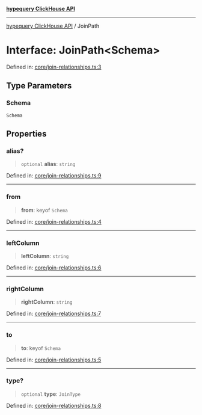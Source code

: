 [**hypequery ClickHouse API**](../README.md)

***

[hypequery ClickHouse API](../globals.md) / JoinPath

# Interface: JoinPath\<Schema\>

Defined in: [core/join-relationships.ts:3](https://github.com/hypequery/hypequery/blob/64a7970b0d65bd3e69a2e7876f19dbfe29817833/packages/clickhouse/src/core/join-relationships.ts#L3)

## Type Parameters

### Schema

`Schema`

## Properties

### alias?

> `optional` **alias**: `string`

Defined in: [core/join-relationships.ts:9](https://github.com/hypequery/hypequery/blob/64a7970b0d65bd3e69a2e7876f19dbfe29817833/packages/clickhouse/src/core/join-relationships.ts#L9)

***

### from

> **from**: keyof `Schema`

Defined in: [core/join-relationships.ts:4](https://github.com/hypequery/hypequery/blob/64a7970b0d65bd3e69a2e7876f19dbfe29817833/packages/clickhouse/src/core/join-relationships.ts#L4)

***

### leftColumn

> **leftColumn**: `string`

Defined in: [core/join-relationships.ts:6](https://github.com/hypequery/hypequery/blob/64a7970b0d65bd3e69a2e7876f19dbfe29817833/packages/clickhouse/src/core/join-relationships.ts#L6)

***

### rightColumn

> **rightColumn**: `string`

Defined in: [core/join-relationships.ts:7](https://github.com/hypequery/hypequery/blob/64a7970b0d65bd3e69a2e7876f19dbfe29817833/packages/clickhouse/src/core/join-relationships.ts#L7)

***

### to

> **to**: keyof `Schema`

Defined in: [core/join-relationships.ts:5](https://github.com/hypequery/hypequery/blob/64a7970b0d65bd3e69a2e7876f19dbfe29817833/packages/clickhouse/src/core/join-relationships.ts#L5)

***

### type?

> `optional` **type**: `JoinType`

Defined in: [core/join-relationships.ts:8](https://github.com/hypequery/hypequery/blob/64a7970b0d65bd3e69a2e7876f19dbfe29817833/packages/clickhouse/src/core/join-relationships.ts#L8)
